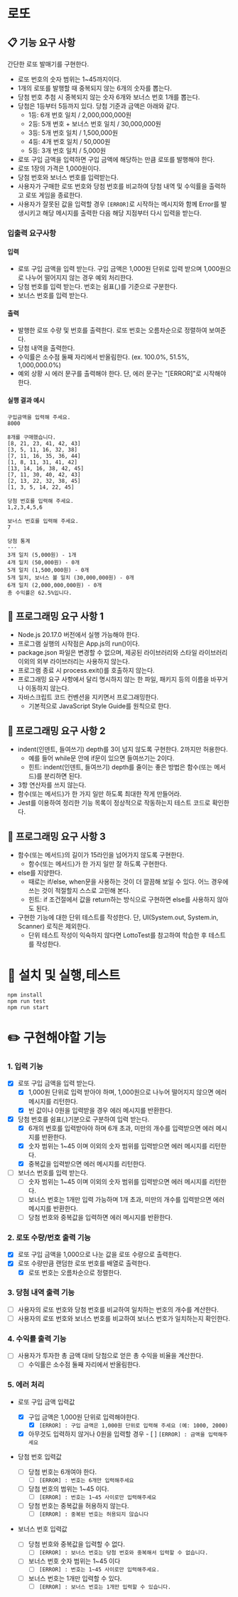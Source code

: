 # 로또

## 📋 기능 요구 사항

간단한 로또 발매기를 구현한다.

- 로또 번호의 숫자 범위는 1~45까지이다.
- 1개의 로또를 발행할 때 중복되지 않는 6개의 숫자를 뽑는다.
- 당첨 번호 추첨 시 중복되지 않는 숫자 6개와 보너스 번호 1개를 뽑는다.
- 당첨은 1등부터 5등까지 있다. 당첨 기준과 금액은 아래와 같다.
  - 1등: 6개 번호 일치 / 2,000,000,000원
  - 2등: 5개 번호 + 보너스 번호 일치 / 30,000,000원
  - 3등: 5개 번호 일치 / 1,500,000원
  - 4등: 4개 번호 일치 / 50,000원
  - 5등: 3개 번호 일치 / 5,000원
- 로또 구입 금액을 입력하면 구입 금액에 해당하는 만큼 로또를 발행해야 한다.
- 로또 1장의 가격은 1,000원이다.
- 당첨 번호와 보너스 번호를 입력받는다.
- 사용자가 구매한 로또 번호와 당첨 번호를 비교하여 당첨 내역 및 수익률을 출력하고 로또 게임을 종료한다.
- 사용자가 잘못된 값을 입력할 경우 `[ERROR]`로 시작하는 메시지와 함께 Error를 발생시키고 해당 메시지를 출력한 다음 해당 지점부터 다시 입력을 받는다.

### 입출력 요구사항

#### 입력

- 로또 구입 금액을 입력 받는다. 구입 금액은 1,000원 단위로 입력 받으며 1,000원으로 나누어 떨어지지 않는 경우 예외 처리한다.
- 당첨 번호를 입력 받는다. 번호는 쉼표(,)를 기준으로 구분한다.
- 보너스 번호를 입력 받는다.

#### 출력

- 발행한 로또 수량 및 번호를 출력한다. 로또 번호는 오름차순으로 정렬하여 보여준다.
- 당첨 내역을 출력한다.
- 수익률은 소수점 둘째 자리에서 반올림한다. (ex. 100.0%, 51.5%, 1,000,000.0%)
- 예외 상황 시 에러 문구를 출력해야 한다. 단, 에러 문구는 "[ERROR]"로 시작해야 한다.

#### 실행 결과 예시

```
구입금액을 입력해 주세요.
8000

8개를 구매했습니다.
[8, 21, 23, 41, 42, 43]
[3, 5, 11, 16, 32, 38]
[7, 11, 16, 35, 36, 44]
[1, 8, 11, 31, 41, 42]
[13, 14, 16, 38, 42, 45]
[7, 11, 30, 40, 42, 43]
[2, 13, 22, 32, 38, 45]
[1, 3, 5, 14, 22, 45]

당첨 번호를 입력해 주세요.
1,2,3,4,5,6

보너스 번호를 입력해 주세요.
7

당첨 통계
---
3개 일치 (5,000원) - 1개
4개 일치 (50,000원) - 0개
5개 일치 (1,500,000원) - 0개
5개 일치, 보너스 볼 일치 (30,000,000원) - 0개
6개 일치 (2,000,000,000원) - 0개
총 수익률은 62.5%입니다.
```

## 🔧 프로그래밍 요구 사항 1

- Node.js 20.17.0 버전에서 실행 가능해야 한다.
- 프로그램 실행의 시작점은 App.js의 run()이다.
- package.json 파일은 변경할 수 없으며, 제공된 라이브러리와 스타일 라이브러리 이외의 외부 라이브러리는 사용하지 않는다.
- 프로그램 종료 시 process.exit()를 호출하지 않는다.
- 프로그래밍 요구 사항에서 달리 명시하지 않는 한 파일, 패키지 등의 이름을 바꾸거나 이동하지 않는다.
- 자바스크립트 코드 컨벤션을 지키면서 프로그래밍한다.
  - 기본적으로 JavaScript Style Guide를 원칙으로 한다.

## 🔧 프로그래밍 요구 사항 2

- indent(인덴트, 들여쓰기) depth를 3이 넘지 않도록 구현한다. 2까지만 허용한다.
  - 예를 들어 while문 안에 if문이 있으면 들여쓰기는 2이다.
  - 힌트: indent(인덴트, 들여쓰기) depth를 줄이는 좋은 방법은 함수(또는 메서드)를 분리하면 된다.
- 3항 연산자를 쓰지 않는다.
- 함수(또는 메서드)가 한 가지 일만 하도록 최대한 작게 만들어라.
- Jest를 이용하여 정리한 기능 목록이 정상적으로 작동하는지 테스트 코드로 확인한다.

## 🔧 프로그래밍 요구 사항 3

- 함수(또는 메서드)의 길이가 15라인을 넘어가지 않도록 구현한다.
  - 함수(또는 메서드)가 한 가지 일만 잘 하도록 구현한다.
- else를 지양한다.
  - 때로는 if/else, when문을 사용하는 것이 더 깔끔해 보일 수 있다. 어느 경우에 쓰는 것이 적절할지 스스로 고민해 본다.
  - 힌트: if 조건절에서 값을 return하는 방식으로 구현하면 else를 사용하지 않아도 된다.
- 구현한 기능에 대한 단위 테스트를 작성한다. 단, UI(System.out, System.in, Scanner) 로직은 제외한다.
  - 단위 테스트 작성이 익숙하지 않다면 LottoTest를 참고하여 학습한 후 테스트를 작성한다.

# 🚀 설치 및 실행,테스트

```
npm install
npm run test
npm run start
```

# ✏️ 구현해야할 기능

### 1. 입력 기능

- [x] 로또 구입 금액을 입력 받는다.
  - [x] 1,000원 단위로 입력 받아야 하며, 1,000원으로 나누어 떨어지지 않으면 에러 메시지를 리턴한다.
  - [x] 빈 값이나 0원을 입력받을 경우 에러 메시지를 반환한다.
- [x] 당첨 번호를 쉼표(,)기분으로 구분하여 입력 받는다.
  - [x] 6개의 번호를 입력받아야 하며 6개 초과, 미만의 개수를 입력받으면 에러 메시지를 반환한다.
  - [x] 숫자 범위는 1~45 이며 이외의 숫자 범위를 입력받으면 에러 메시지를 리턴한다.
  - [x] 중복값을 입력받으면 에러 메시지를 리턴한다.
- [ ] 보너스 번호를 입력 받는다.
  - [ ] 숫자 범위는 1~45 이며 이외의 숫자 범위를 입력받으면 에러 메시지를 리턴한다.
  - [ ] 보너스 번호는 1개만 입력 가능하며 1개 초과, 미만의 개수를 입력받으면 에러 메시지를 반환한다.
  - [ ] 당첨 번호와 중복값을 입력하면 에러 메시지를 반환한다.

### 2. 로또 수량/번호 출력 기능

- [x] 로또 구입 금액을 1,000으로 나눈 값을 로또 수량으로 출력한다.
- [x] 로또 수량만큼 랜덤한 로또 번호를 배열로 출력한다.
  - [x] 로또 번호는 오름차순으로 정렬한다.

### 3. 당첨 내역 출력 기능

- [ ] 사용자의 로또 번호와 당첨 번호를 비교하여 일치하는 번호의 개수를 계산한다.
- [ ] 사용자의 로또 번호와 보너스 번호를 비교하여 보너스 번호가 일치하는지 확인한다.

### 4. 수익률 출력 기능

- [ ] 사용자가 투자한 총 금액 대비 당첨으로 얻은 총 수익을 비율을 계산한다.
  - [ ] 수익률은 소수점 둘째 자리에서 반올림한다.

### 5. 에러 처리

- 로또 구입 금액 입력값

  - [x] 구입 금액은 1,000원 단위로 입력해야한다.
    - [x] `[ERROR] : 구입 금액은 1,000원 단위로 입력해 주세요 (예: 1000, 2000)`
  - [x] 아무것도 입력하지 않거나 0원을 입력할 경우 - [ ] `[ERROR] : 금액을 입력해주세요`

- 당첨 번호 입력값

  - [ ] 당첨 번호는 6개여야 한다.
    - [ ] `[ERROR] : 번호는 6개만 입력해주세요`
  - [ ] 당첨 번호의 범위는 1~45 이다.
    - [ ] `[ERROR] : 번호는 1~45 사이로만 입력해주세요`
  - [ ] 당첨 번호는 중복값을 허용하지 않는다.
    - [ ] `[ERROR] : 중복된 번호는 허용되지 않습니다`

- 보너스 번호 입력값
  - [ ] 당첨 번호와 중복값을 입력할 수 없다.
    - [ ] `[ERROR] : 보너스 번호는 당첨 번호와 중복해서 입력할 수 없습니다.`
  - [ ] 보너스 번호 숫자 범위는 1~45 이다
    - [ ] `[ERROR] : 번호는 1~45 사이로만 입력해주세요.`
  - [ ] 보너스 번호는 1개만 입력할 수 있다.
    - [ ] `[ERROR] : 보너스 번호는 1개만 입력할 수 있습니다.`
